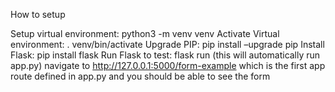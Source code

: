 How to setup

Setup virtual environment: python3 -m venv venv
Activate Virtual environment: . venv/bin/activate
Upgrade PIP: pip install –upgrade pip
Install Flask: pip install flask
Run Flask to test: flask run (this will automatically run app.py)
navigate to http://127.0.0.1:5000/form-example which is the first app route defined in app.py and you should be able to see the form
